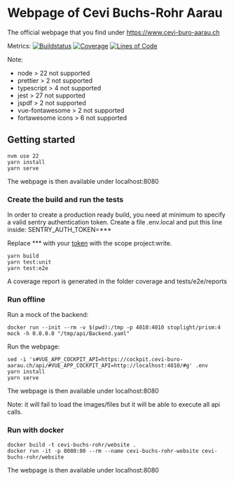 # Webpage of Cevi Buchs-Rohr Aarau

The official webpage that you find under https://www.cevi-buro-aarau.ch

Metrics: 
[![Buildstatus](https://github.com/patrickuhlmann/cevi-buchs-rohr-aarau-website/workflows/Build%20Main/badge.svg)](https://github.com/patrickuhlmann/cevi-buchs-rohr-aarau-website/actions/workflows/build_main.yml)
[![Coverage](https://sonarcloud.io/api/project_badges/measure?project=cevi-buchs-rohr-aarau-website&metric=coverage)](https://sonarcloud.io/dashboard?id=cevi-buchs-rohr-aarau-website)
[![Lines of Code](https://sonarcloud.io/api/project_badges/measure?project=cevi-buchs-rohr-aarau-website&metric=ncloc)](https://sonarcloud.io/dashboard?id=cevi-buchs-rohr-aarau-website)

Note: 
  * node > 22 not supported
  * prettier > 2 not supported
  * typescript > 4 not supported
  * jest > 27 not supported
  * jspdf > 2 not supported
  * vue-fontawesome > 2 not supported
  * fortawesome icons > 6 not supported


## Getting started
```
nvm use 22
yarn install
yarn serve
```

The webpage is then available under localhost:8080

### Create the build and run the tests

In order to create a production ready build, you need at minimum to specify a valid sentry authentication token. Create a file .env.local and put this line inside:
SENTRY_AUTH_TOKEN=***

Replace *** with your [token](https://sentry.io/settings/account/api/auth-tokens/) with the scope project:write. 

```
yarn build
yarn test:unit
yarn test:e2e
```

A coverage report is generated in the folder coverage and tests/e2e/reports

### Run offline

Run a mock of the backend:
```
docker run --init --rm -v $(pwd):/tmp -p 4010:4010 stoplight/prism:4 mock -h 0.0.0.0 "/tmp/api/Backend.yaml"
``` 

Run the webpage:
```
sed -i 's#VUE_APP_COCKPIT_API=https://cockpit.cevi-buro-aarau.ch/api/#VUE_APP_COCKPIT_API=http://localhost:4010/#g' .env
yarn install
yarn serve
```

The webpage is then available under localhost:8080

Note: it will fail to load the images/files but it will be able to execute all api calls.

### Run with docker

```
docker build -t cevi-buchs-rohr/website .
docker run -it -p 8080:80 --rm --name cevi-buchs-rohr-website cevi-buchs-rohr/website
```

The webpage is then available under localhost:8080

